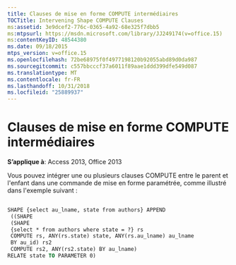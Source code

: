 ```yaml
---
title: Clauses de mise en forme COMPUTE intermédiaires
TOCTitle: Intervening Shape COMPUTE Clauses
ms:assetid: 3e9dcef2-776c-0365-4a92-68e325f7dbb5
ms:mtpsurl: https://msdn.microsoft.com/library/JJ249174(v=office.15)
ms:contentKeyID: 48544380
ms.date: 09/18/2015
mtps_version: v=office.15
ms.openlocfilehash: 72be68975f0f4977198120b92055abd89d0da987
ms.sourcegitcommit: c557bbcccf37a6011f89aae1ddd399dfe549d087
ms.translationtype: MT
ms.contentlocale: fr-FR
ms.lasthandoff: 10/31/2018
ms.locfileid: "25889937"
---
```

# <a name="intervening-shape-compute-clauses"></a>Clauses de mise en forme COMPUTE intermédiaires


**S’applique à**: Access 2013, Office 2013

Vous pouvez intégrer une ou plusieurs clauses COMPUTE entre le parent et l'enfant dans une commande de mise en forme paramétrée, comme illustré dans l'exemple suivant :

```vb 
 
SHAPE {select au_lname, state from authors} APPEND 
 ((SHAPE 
 (SHAPE 
 {select * from authors where state = ?} rs 
 COMPUTE rs, ANY(rs.state) state, ANY(rs.au_lname) au_lname 
 BY au_id) rs2 
 COMPUTE rs2, ANY(rs2.state) BY au_lname) 
RELATE state TO PARAMETER 0) 
```

